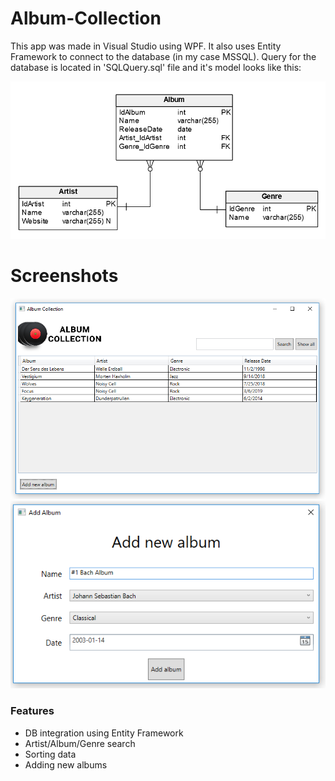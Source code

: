 # Album-Collection
This app was made in Visual Studio using WPF. It also uses Entity Framework to connect to the database (in my case MSSQL). Query for the database is located in 'SQLQuery.sql' file and it's model looks like this:

![Model](Model.png)

# Screenshots
![Screenshot1](Screenshot1.png)
![Screenshot2](Screenshot2.png)

### Features
- DB integration using Entity Framework
- Artist/Album/Genre search
- Sorting data
- Adding new albums
